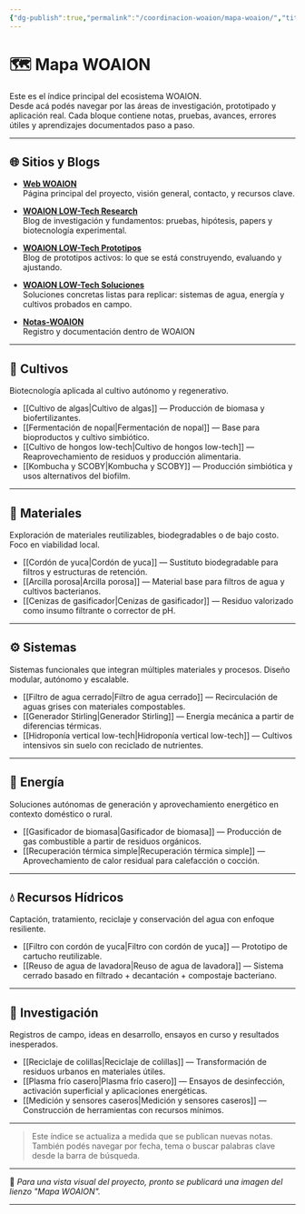```yaml
---
{"dg-publish":true,"permalink":"/coordinacion-woaion/mapa-woaion/","title":"Mapa WOAION","tags":["coordinación"],"noteIcon":""}
---
```


# 🗺️ Mapa WOAION

Este es el índice principal del ecosistema WOAION.  
Desde acá podés navegar por las áreas de investigación, prototipado y aplicación real. Cada bloque contiene notas, pruebas, avances, errores útiles y aprendizajes documentados paso a paso.

---

## 🌐 Sitios y Blogs

- **[Web WOAION](...)**  
  Página principal del proyecto, visión general, contacto, y recursos clave.

- **[WOAION LOW-Tech Research](...)**  
  Blog de investigación y fundamentos: pruebas, hipótesis, papers y biotecnología experimental.

- **[WOAION LOW-Tech Prototipos](https://woaionprototiposlt.blogspot.com/)**  
  Blog de prototipos activos: lo que se está construyendo, evaluando y ajustando.

- **[WOAION LOW-Tech Soluciones](...)**  
  Soluciones concretas listas para replicar: sistemas de agua, energía y cultivos probados en campo.
- **[Notas-WOAION](https://notas-woaion.vercel.app/)**   
  Registro y documentación dentro de WOAION

---

## 🌱 Cultivos

Biotecnología aplicada al cultivo autónomo y regenerativo.

- [[Cultivo de algas\|Cultivo de algas]] — Producción de biomasa y biofertilizantes.
- [[Fermentación de nopal\|Fermentación de nopal]] — Base para bioproductos y cultivo simbiótico.
- [[Cultivo de hongos low-tech\|Cultivo de hongos low-tech]] — Reaprovechamiento de residuos y producción alimentaria.
- [[Kombucha y SCOBY\|Kombucha y SCOBY]] — Producción simbiótica y usos alternativos del biofilm.

---

## 🔧 Materiales

Exploración de materiales reutilizables, biodegradables o de bajo costo. Foco en viabilidad local.

- [[Cordón de yuca\|Cordón de yuca]] — Sustituto biodegradable para filtros y estructuras de retención.
- [[Arcilla porosa\|Arcilla porosa]] — Material base para filtros de agua y cultivos bacterianos.
- [[Cenizas de gasificador\|Cenizas de gasificador]] — Residuo valorizado como insumo filtrante o corrector de pH.

---

## ⚙️ Sistemas

Sistemas funcionales que integran múltiples materiales y procesos. Diseño modular, autónomo y escalable.

- [[Filtro de agua cerrado\|Filtro de agua cerrado]] — Recirculación de aguas grises con materiales compostables.
- [[Generador Stirling\|Generador Stirling]] — Energía mecánica a partir de diferencias térmicas.
- [[Hidroponía vertical low-tech\|Hidroponía vertical low-tech]] — Cultivos intensivos sin suelo con reciclado de nutrientes.

---

## 🔋 Energía

Soluciones autónomas de generación y aprovechamiento energético en contexto doméstico o rural.

- [[Gasificador de biomasa\|Gasificador de biomasa]] — Producción de gas combustible a partir de residuos orgánicos.
- [[Recuperación térmica simple\|Recuperación térmica simple]] — Aprovechamiento de calor residual para calefacción o cocción.

---

## 💧 Recursos Hídricos

Captación, tratamiento, reciclaje y conservación del agua con enfoque resiliente.

- [[Filtro con cordón de yuca\|Filtro con cordón de yuca]] — Prototipo de cartucho reutilizable.
- [[Reuso de agua de lavadora\|Reuso de agua de lavadora]] — Sistema cerrado basado en filtrado + decantación + compostaje bacteriano.


---

## 🧪 Investigación

Registros de campo, ideas en desarrollo, ensayos en curso y resultados inesperados.

- [[Reciclaje de colillas\|Reciclaje de colillas]] — Transformación de residuos urbanos en materiales útiles.
- [[Plasma frío casero\|Plasma frío casero]] — Ensayos de desinfección, activación superficial y aplicaciones energéticas.
- [[Medición y sensores caseros\|Medición y sensores caseros]] — Construcción de herramientas con recursos mínimos.

---

> Este índice se actualiza a medida que se publican nuevas notas.  
> También podés navegar por fecha, tema o buscar palabras clave desde la barra de búsqueda.

---

📌 *Para una vista visual del proyecto, pronto se publicará una imagen del lienzo "Mapa WOAION".*

---